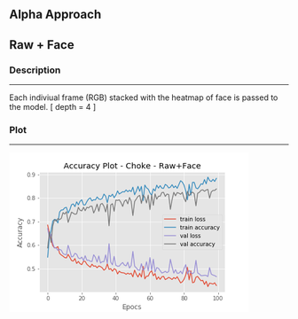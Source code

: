 
##  Alpha Approach

## Raw + Face


###  Description 

------

Each indiviual frame (RGB) stacked with the heatmap of face is passed to the model. [ depth = 4 ]

### Plot

------

<img src="_misc/raw-face.png" >

